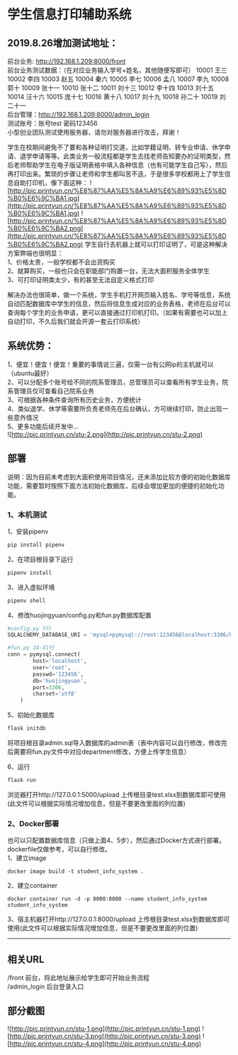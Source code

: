 # 学生信息打印辅助系统

## 2019.8.26增加测试地址：  
前台业务: http://192.168.1.209:8000/front    
前台业务测试数据：（在对应业务输入学号+姓名，其他随便写即可）
10001	王三
10002	李四
10003	赵五
10004	秦六
10005	李七
10006	孟八
10007	李九
10008	郭十
10009	张十一
10010	张十二
10011	刘十三
10012	李十四
10013	刘十五
10014	汪十六
10015	庞十七
10016	黄十八
10017	刘十九
10018	孙二十
10019	刘二十一  
后台管理：http://192.168.1.209:8000/admin_login  
测试账号：账号test 密码123456  
小型创业团队测试使用服务器，请勿对服务器进行攻击，拜谢！

学生在校期间避免不了要和各种证明打交道，比如学籍证明、转专业申请、休学申请、退学申请等等。此类业务一般流程都是学生去找老师告知要办的证明类型，然后老师帮助学生在电子版证明表格中填入各种信息（也有可能学生自己写），然后再打印出来。繁琐的步骤让老师和学生都叫苦不迭，于是很多学校都用上了学生信息自助打印机，像下面这种：
![http://pic.printyun.cn/%E8%87%AA%E5%8A%A9%E6%89%93%E5%8D%B0%E6%9C%BA1.jpg](http://pic.printyun.cn/%E8%87%AA%E5%8A%A9%E6%89%93%E5%8D%B0%E6%9C%BA1.jpg)
![http://pic.printyun.cn/%E8%87%AA%E5%8A%A9%E6%89%93%E5%8D%B0%E6%9C%BA2.png](http://pic.printyun.cn/%E8%87%AA%E5%8A%A9%E6%89%93%E5%8D%B0%E6%9C%BA2.png)
学生自行去机器上就可以打印证明了，可是这种解决方案弊端也很明显：  
1、价格太贵，一般学校都不会出资购买  
2、就算购买，一般也只会在职能部门购置一台，无法大面积服务全体学生  
3、可打印证明类太少，有的甚至无法自定义格式打印  

解决办法也很简单，做一个系统，学生手机打开网页输入姓名、学号等信息，系统自动匹配数据库中学生的信息，然后将信息生成对应的业务表格，老师在后台可以查询每个学生的业务申请，更可以直接通过打印机打印。（如果有需要也可以加上自动打印，不久后我们就会开源一套云打印系统）

## 系统优势：
1、便宜！便宜！便宜！重要的事情说三遍，仅需一台有公网ip的主机就可以（ubuntu最好）  
2、可以分配多个账号给不同的院系管理员，总管理员可以查看所有学生业务，院系管理员仅可查看自己院系业务  
3、可根据各种条件查询所有历史业务，方便统计  
4、类似退学、休学等需要所负责老师先在后台确认，方可继续打印，防止出现一些意外情况  
5、更多功能后续开发中...  
![http://pic.printyun.cn/stu-2.png](http://pic.printyun.cn/stu-2.png)

## 部署
说明：因为目前未考虑到大面积使用项目情况，还未添加比较方便的初始化数据库功能，需要暂时按照下面方法初始化数据库，后续会增加更加的便捷的初始化功能。  
### 1、本机测试  
1、安装pipenv
   ```python
   pip install pipenv
   ```
2、在项目根目录下运行
   ```python
   pipenv install
   ```
3、进入虚拟环境
   ```python
   pipenv shell
   ```
4、修改huojingyuan/config.py和fun.py数据库配置
```python
#config.py 7行
SQLALCHEMY_DATABASE_URI = 'mysql+pymysql://root:123456@localhost:3306/huojingyuan'
```
```python
#fun.py 34-41行
conn = pymysql.connect(
        host='localhost',
        user='root',
        passwd='123456',
        db='huojingyuan',
        port=3306,
        charset='utf8'
    )
```
5、初始化数据库
```python
flask initdb
```
将项目根目录admin.sql导入数据库的admin表（表中内容可以自行修改，修改完后需要将fun.py文件中对应department修改，方便上传学生信息）

6、运行
```python
flask run
```
浏览器打开http://127.0.0.1:5000/upload
上传根目录test.xlsx到数据库即可使用(此文件可以根据实际情况增加信息，但是不要更改里面的列位置)

### 2、Docker部署  
也可以只配置数据库信息（只做上面4、5步），然后通过Docker方式进行部署。dockerfile仅做参考，可以自行修改。  
1、建立image  
```
docker image build -t student_info_system .
```
2、建立container
```
docker container run -d -p 8000:8000 --name student_info_system student_info_system
```
3、宿主机器打开http://127.0.0.1:8000/upload
上传根目录test.xlsx到数据库即可使用(此文件可以根据实际情况增加信息，但是不要更改里面的列位置)

***


## 相关URL
/front 前台，将此地址展示给学生即可开始业务流程  
/admin_login 后台登录入口




## 部分截图
![http://pic.printyun.cn/stu-1.png](http://pic.printyun.cn/stu-1.png)
![http://pic.printyun.cn/stu-3.png](http://pic.printyun.cn/stu-3.png)
![http://pic.printyun.cn/stu-4.png](http://pic.printyun.cn/stu-4.png)